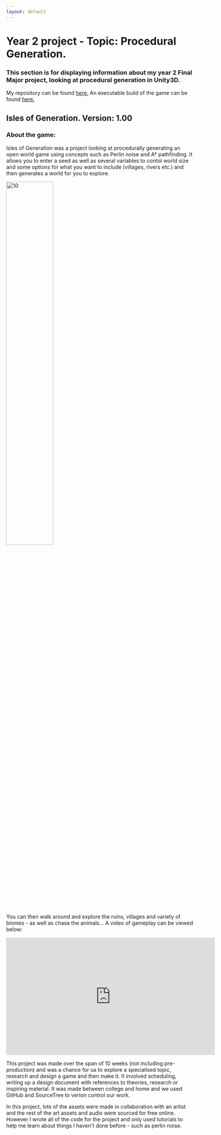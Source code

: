 ```yaml
---
layout: default
---
```


# Year 2 project - Topic: Procedural Generation.
### This section is for displaying information about my year 2 Final Major project, looking at procedural generation in Unity3D.

My repository can be found [here.](https://github.com/ElliotEserin/Procedural-Worlds) 
An executable build of the game can be found [here.](https://ellioteserin.github.io/Procedural-Generation-Build/)
<br>
## Isles of Generation. Version: 1.00 
### About the game:

Isles of Generation was a project looking at procedurally generating an open world game using concepts such as Perlin noise and A* pathfinding. It allows you to enter a seed as well as several variables to contol world size and some options for what you want to include (villages, rivers etc.) and then generates a world for you to explore.

<img src="https://ellioteserin.github.io/portfolio/assets/images/pasted image 0.png" alt="10" style="width:50%">

You can then walk around and explore the ruins, villages and variety of biomes - as well as chase the animals... 
A video of gameplay can be viewed below: 

<iframe width="560" height="315" src="https://www.youtube.com/embed/Fe8Ajccx77c" title="YouTube video player" frameborder="0" allow="accelerometer; autoplay; clipboard-write; encrypted-media; gyroscope; picture-in-picture" allowfullscreen></iframe>

This project was made over the span of 10 weeks (not including pre-production) and was a chance for us to explore a specialised topic, research and design a game and then make it. It involved scheduling, writing up a design document with references to theories, research or inspiring material. It was made between college and home and we used GitHub and SourceTree to verion control our work. 

In this project, lots of the assets were made in collaboration with an artist and the rest of the art assets and audio were sourced for free online. However I wrote all of the code for the project and only used tutorials to help me learn about things I haven't done before - such as perlin noise.
